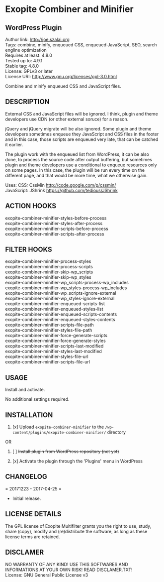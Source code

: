 # Exopite Combiner and Minifier
## WordPress Plugin

Author link: http://joe.szalai.org <br />
Tags: combine, minify, enqueued CSS, enqueued JavaScript, SEO, search engline optimization <br />
Requires at least: 4.8.0 <br />
Tested up to: 4.9.1 <br />
Stable tag: 4.8.0 <br />
License: GPLv3 or later <br />
License URI: http://www.gnu.org/licenses/gpl-3.0.html <br />

Combine and minify enqueued CSS and JavaScript files.

DESCRIPTION
-----------

External CSS and JavaScript files will be ignored.
I think, plugin and theme developers use CDN (or other external soruce) for a reason.

jQuery and jQuery migrate will be also ignored.
Some plugin and theme developers sometimes enqueue they JavaScript and CSS files in the footer
and in this case, those scripts are enqueued very late, that can be catched it earlier.

The plugin work with the enqueued list from WordPress, it can be also done, to process the source code
after output buffering, but sometimes plugin and theme developers use a conditional to enqueue resources
only on some pages. In this case, the plugin will be run every time on the different page,
and that would be more time, what we otherwise gain.

Uses:
CSS: CssMin http://code.google.com/p/cssmin/ <br />
JavaScript: JShrink https://github.com/tedious/JShrink

ACTION HOOKS
------------

exopite-combiner-minifier-styles-before-process <br />
exopite-combiner-minifier-styles-after-process <br />
exopite-combiner-minifier-scripts-before-process <br />
exopite-combiner-minifier-scripts-after-process

FILTER HOOKS
------------

exopite-combiner-minifier-process-styles <br />
exopite-combiner-minifier-process-scripts <br />
exopite-combiner-minifier-skip-wp_scripts <br />
exopite-combiner-minifier-skip-wp_styles <br />
exopite-combiner-minifier-wp_scripts-process-wp_includes <br />
exopite-combiner-minifier-wp_styles-process-wp_includes <br />
exopite-combiner-minifier-wp_scripts-ignore-external <br />
exopite-combiner-minifier-wp_styles-ignore-external <br />
exopite-combiner-minifier-enqueued-scripts-list <br />
exopite-combiner-minifier-enqueued-styles-list <br />
exopite-combiner-minifier-enqueued-scripts-contents <br />
exopite-combiner-minifier-enqueued-styles-contents <br />
exopite-combiner-minifier-scripts-file-path <br />
exopite-combiner-minifier-styles-file-path <br />
exopite-combiner-minifier-force-generate-scripts <br />
exopite-combiner-minifier-force-generate-styles <br />
exopite-combiner-minifier-scripts-last-modified <br />
exopite-combiner-minifier-styles-last-modified <br />
exopite-combiner-minifier-styles-file-url <br />
exopite-combiner-minifier-scripts-file-url

USAGE
-----

Install and activate.

No additional settings required.

INSTALLATION
------------

1. [x] Upload `exopite-combiner-minifier` to the `/wp-content/plugins/exopite-combiner-minifier/` directory

OR

1. [ ] ~~Install plugin from WordPress repository (not yet)~~

2. [x] Activate the plugin through the 'Plugins' menu in WordPress

CHANGELOG
---------

= 20171223 - 2017-04-25 =
* Initial release.

LICENSE DETAILS
---------------

The GPL license of Exopite Multifilter grants you the right to use, study, share (copy), modify and (re)distribute the software, as long as these license terms are retained.

DISCLAMER
---------

NO WARRANTY OF ANY KIND! USE THIS SOFTWARES AND INFORMATIONS AT YOUR OWN RISK! READ DISCLAMER.TXT! <br />
License: GNU General Public License v3
